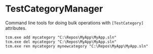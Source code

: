 # TestCategoryManager

Command line tools for doing bulk operations with `[TestCategory]` attributes.

    tcm.exe add mycategory "C:\Repos\MyApp\MyApp.sln"
    tcm.exe del mycategory "C:\Repos\MyApp\MyApp.sln"
    tcm.exe ren mycategory mynewcategory "C:\Repos\MyApp\MyApp.sln"
